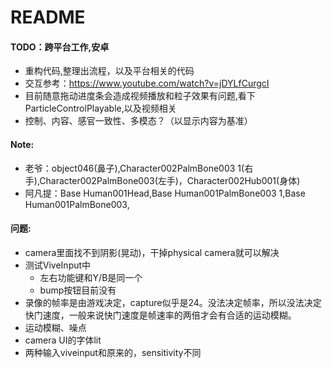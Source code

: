 # README

#### TODO：跨平台工作,安卓
* 重构代码,整理出流程，以及平台相关的代码
* 交互参考：https://www.youtube.com/watch?v=jDYLfCurgcI
* 目前随意拖动进度条会造成视频播放和粒子效果有问题,看下ParticleControlPlayable,以及视频相关
* 控制、内容、感官一致性、多模态？（以显示内容为基准）

#### Note:
* 老爷：object046(鼻子),Character002PalmBone003 1(右手),Character002PalmBone003(左手)，Character002Hub001(身体)
* 阿凡提：Base Human001Head,Base Human001PalmBone003 1,Base Human001PalmBone003,

#### 问题:
* camera里面找不到阴影(晃动)，干掉physical camera就可以解决
* 测试ViveInput中
  * 左右功能键和Y/B是同一个
  * bump按钮目前没有
* 录像的帧率是由游戏决定，capture似乎是24。没法决定帧率，所以没法决定快门速度，一般来说快门速度是帧速率的两倍才会有合适的运动模糊。
* 运动模糊、噪点
* camera UI的字体lit
* 两种输入viveinput和原来的，sensitivity不同
